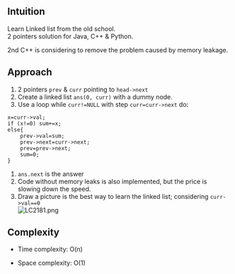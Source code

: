 ## Intuition

Learn Linked list from the old school.\
2 pointers solution for Java, C++ & Python.

2nd C++ is considering to remove the problem caused by memory leakage.

## Approach

1.  2 pointers `prev` & `curr` pointing to `head->next`
2.  Create a linked list `ans(0, curr)` with a dummy node.
3.  Use a loop while `curr!=NULL` with step `curr=curr->next` do:

```
x=curr->val;
if (x!=0) sum+=x;
else{
    prev->val=sum;
    prev->next=curr->next;
    prev=prev->next;
    sum=0;
}
```

1.  `ans.next` is the answer
2.  Code without memory leaks is also implemented, but the price is slowing down the speed.
3.  Draw a picture is the best way to learn the linked list; considering `curr->val==0`\
    ![LC2181.png](https://assets.leetcode.com/users/images/e3c7349e-1ad7-46d4-a1d5-35114b26f7a4_1720057224.3950033.png)

## Complexity

-   Time complexity: O(n)

-   Space complexity: O(1)
